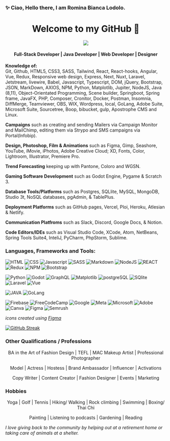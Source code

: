 <!-- [![MasterHead](your image link)](your GitHub link) -->


###  ✨ Ciao, Hello there, I am Romina Bianca Lodolo. 
<h1 align="center"> Welcome to my GitHub 💖 <br></h1>
<p align="center">
  <img  src="https://github.com/rominalodolo/rominalodolo/assets/83961643/ccf1b107-fa59-4d8e-842c-168c7209b80b" >
</p>


<h4 align="center"> Full-Stack Developer | Java Developer | Web Developer | Designer   <br> </h4>

**Knowledge of:**  <br>
Git, Github, HTML5, CSS3, SASS, Tailwind, React, React-hooks, Angular, Vue, Redux, Responsive web design, Express, Next, Nuxt, Laravel, Jetstream, livewire, Babel, Javascript, Typescript, DOM, jQuery, Bootstrap, JSON, MarkDown, AXIOS, NPM, Python, Matplotlib, Jupiter, NodeJS, Java (8,11), Object-Orientated Programming, Scene builder, Springboot, Spring frame, JavaFX, PHP, Composer, Cronitor, Docker, Postman, Insomnia, DiffMerge, Teamviewer, OBS, WIX, Wordpress, local, GoLang, Adobe Suite, Microsoft Suite, Sourcetree, Boop, bibucket, gulp, Apostrophe CMS and Linux.

**Campaigns** such as creating and sending Mailers via Campaign Monitor and MailChimp, editing them via Strypo and SMS campaigns via Portal(Infobip).  

**Design, Photoshop, Film & Animations**  such as Figma, Gimp, Seashore, YouTube, iMovie, iPhotos, Adobe Creative Cloud; XD, Fonts, Color, Lightroom, Illustrator, Premiere Pro.

**Trend Forecasting** keeping up with Pantone, Coloro and WGSN. 

**Gaming Software Development**  such as Godot Engine, Pygame & Scratch 3.

**Database Tools/Platforms**  such as Postgres, SQLlite, MySQL, MongoDB, Studio 3t, NoSQL databases, pgAdmin, & TablePlus.

**Deployment Platforms**  such as GitHub pages, Vercel, Ploi, Heroku, Atlesian & Netlify.

**Communication Platfroms**  such as Slack, Discord, Google Docs, & Notion.

**Code Editors/IDEs** such as Visual Studio Code, XCode, Atom, NetBeans, Spring Tools Suite4, InteliJ, PyCharm, PhpStorm, Sublime.

### Languages, Frameworks and Tools: 
![HTML](https://user-images.githubusercontent.com/83961643/189147409-5b4191ca-436e-45cf-a017-03256de35ae0.png)
![CSS](https://user-images.githubusercontent.com/83961643/189147378-ffb004b1-2dd1-4c1a-927e-8e5d7f8e0375.png)
![Javascript](https://user-images.githubusercontent.com/83961643/189147418-238d8bf1-68a2-447b-af75-d974d46f9e74.png)
![SASS](https://user-images.githubusercontent.com/83961643/189147470-64d612fa-3562-40ab-8b9f-1dd737fd4494.png)
![Markdown](https://user-images.githubusercontent.com/83961643/189147422-a89a4402-00d1-49d5-8920-1267a9ecc16e.png)
![NodeJS](https://user-images.githubusercontent.com/83961643/189147432-c932dae2-98fc-48e8-ade4-c222e1e9e515.png)
![REACT](https://user-images.githubusercontent.com/83961643/189147461-f0ec0e13-1b58-4699-b8fe-96cfeebe5932.png)
![Redux](https://user-images.githubusercontent.com/83961643/189147466-a5c493be-85a2-4d18-81c1-1def2629f8a3.png)
![NPM](https://user-images.githubusercontent.com/83961643/189147445-54a06400-2701-4cc2-a620-bd32fc52d931.png)
![Bootstrap](https://user-images.githubusercontent.com/83961643/189147374-64aab5fa-0d23-4bbf-bc79-79cb2942b655.png)

![Python](https://user-images.githubusercontent.com/83961643/189147457-8107b1d7-27dd-4e79-8278-3a4eac2b3cff.png)
![Godot](https://user-images.githubusercontent.com/83961643/189147395-ad50a88a-5741-4010-9d49-a03eb65317a5.png)
![GraphQL](https://user-images.githubusercontent.com/83961643/189147408-43343823-012f-49ad-8260-178250188c2a.png)
![Matplotlib](https://user-images.githubusercontent.com/83961643/189147425-aaffcb73-c19b-49fc-b46b-66b05ad9a72a.png)
![postgreSQL](https://user-images.githubusercontent.com/83961643/189147452-ee2e602f-a1c3-4cb3-b141-9a9f3c22eed4.png)
![SQlite](https://user-images.githubusercontent.com/83961643/189147477-e679926a-bf85-4a73-9300-b926b7b9caef.png)
![Laravel](https://github.com/rominalodolo/rominalodolo/assets/83961643/71ffc56a-46e9-44c7-9e06-d030de1a40a5)
![Vue](https://github.com/rominalodolo/rominalodolo/assets/83961643/ece751eb-2947-431d-a904-7e7d053eab8f)


<!-- MongoDB -->
![JAVA](https://user-images.githubusercontent.com/83961643/189147417-3ac104ff-dec2-4d4c-ba34-d2cc65e35589.png)
![GoLang](https://user-images.githubusercontent.com/83961643/189147400-c165332d-7235-44d3-b78f-e13a9c1ae56f.png)

![Firebase](https://user-images.githubusercontent.com/83961643/189147382-412b8eb9-3f97-41ca-8724-5627d71844f0.png)
![FreeCodeCamp](https://user-images.githubusercontent.com/83961643/189147384-d8d232a5-6593-4044-bf41-db6dd65954bb.png)
![Google](https://user-images.githubusercontent.com/83961643/189147402-a1fea201-f51e-4933-b622-de57cdf41908.png)
![Meta](https://user-images.githubusercontent.com/83961643/189147426-2917a954-f38b-4cf2-96c6-412688ae8bc9.png)
![Microsoft](https://user-images.githubusercontent.com/83961643/189147428-196b2959-6295-4a04-817e-b434ea4e19d3.png)
![Adobe](https://user-images.githubusercontent.com/83961643/189147366-a7ae5e3a-4fc1-43aa-85c2-34aed1eccf57.png)
![Canva](https://user-images.githubusercontent.com/83961643/189147375-2e6f27b8-1cba-4814-9289-5c549e4b2d5a.png)
![Figma](https://user-images.githubusercontent.com/83961643/189147381-c45e3369-2e2f-404e-b18e-4902eac2bdd8.png)
![Semrush](https://user-images.githubusercontent.com/83961643/189147474-94f5df32-ad12-4346-8537-2fb62114f47a.png)


_icons created using [Figma](https://www.figma.com/community/file/1017473227321155080)_

<!--
**rominalodolo/rominalodolo** is a ✨ _special_ ✨ repository because its `README.md` (this file) appears on your GitHub profile.

Full Stack Dev | React, Spring Framework, Java (Oracle 11 Certified)

Here are some ideas to get you started:

- 🔭 I’m currently working on ...
- 🌱 I’m currently learning ...
- 👯 I’m looking to collaborate on ...
- 🤔 I’m looking for help with ...
- 💬 Ask me about ...
- 📫 How to reach me: ...
- 😄 Pronouns: ...
- ⚡ Fun fact: ...
-->

<!-- ![Romina's GitHub stats](https://github-readme-stats.vercel.app/api?username=rominalodolo&theme=omni&show_icons=true) -->

<!-- Socials Connet w/Me -->
<!-- 
<h4 align="left">Connect with me:</h4>
<p align="left">
<a href="https://www.figma.com/@RominaLodolo" target="blank"><img align="center" src="https://cdn.jsdelivr.net/npm/simple-icons@3.0.1/icons/twitter.svg" alt="Figma Socials" height="30" width="40" /></a>
<a href="your link" target="blank"><img align="center" src="https://cdn.jsdelivr.net/npm/simple-icons@3.0.1/icons/linkedin.svg" alt="LinkedIn Socials" height="30" width="40" /></a>
<a href="your link" target="blank"><img align="center" src="https://cdn.jsdelivr.net/npm/simple-icons@3.0.1/icons/instagram.svg" alt="" height="30" width="40" /></a>
<a href="your link" target="blank"><img align="center" src="https://cdn.jsdelivr.net/npm/simple-icons@3.0.1/icons/youtube.svg" alt="" height="30" width="40" /></a>
</p> -->
<!-- 
- [x] Write a blog
- [x] Make it interesting
- [ ] Publish it 
-->


<!-- Github Streak Stats -->
[![GitHub Streak](http://github-readme-streak-stats.herokuapp.com?user=RominaLodolo&theme=jolly&hide_border=true&date_format=j%20M%5B%20Y%5D)](https://git.io/streak-stats) 


### Other Qualifications / Professions
<p align="center">BA in the Art of Fashion Design | TEFL | MAC Makeup Artist | Professional Photographer </p>
<p align="center">Model | Actress | Hostess | Brand Ambassador | Influencer | Activations </p>
<p align="center">Copy Writer | Content Creator | Fashion Designer | Events | Marketing </p>

### Hobbies
<p align="center">Yoga | Golf | Tennis | Hiking/ Walking | Rock climbing | Swimming | Boxing/ Thai Chi </p>
<p align="center">Painting | Listening to podcasts | Gardening | Reading </p>



_I love giving back to the community by helping out at a retirement home or taking care of animals at a shelter._

